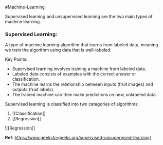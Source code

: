 #Machine-Learning 

Supervised learning and unsupervised learning are the two main types of machine learning. 

### **Supervised Learning:**
A type of machine learning algorithm that learns from labeled data, meaning we train the algorithm using data that is well-labeled.

Key Points:
- Supervised learning involves training a machine from labeled data.
- Labeled data consists of examples with the correct answer or classification.
- The machine learns the relationship between inputs (fruit images) and outputs (fruit labels).
- The trained machine can then make predictions on new, unlabeled data.

Supervised learning is classified into two categories of algorithms:

1. [[Classification]]
2. [[Regression]]

![[Regression]]




**Ref:** https://www.geeksforgeeks.org/supervised-unsupervised-learning/


